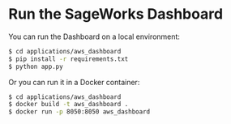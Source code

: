 # Run the SageWorks Dashboard

You can run the Dashboard on a local environment:

```bash 
$ cd applications/aws_dashboard
$ pip install -r requirements.txt
$ python app.py
``` 

Or you can run it in a Docker container:

```bash
$ cd applications/aws_dashboard
$ docker build -t aws_dashboard .
$ docker run -p 8050:8050 aws_dashboard
```
